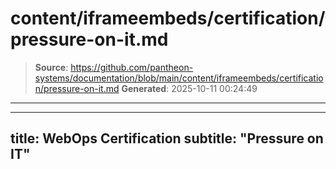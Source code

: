 # content/iframeembeds/certification/pressure-on-it.md

> **Source**: https://github.com/pantheon-systems/documentation/blob/main/content/iframeembeds/certification/pressure-on-it.md
> **Generated**: 2025-10-11 00:24:49

---

---
title: WebOps Certification
subtitle: "Pressure on IT"
---

<Partial file="certification-guide/pressure-on-it.md" />
